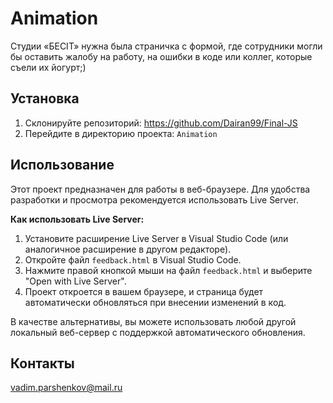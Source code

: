 # Animation

Студии «БЕСIT» нужна была страничка с формой, где сотрудники могли бы
оставить жалобу на работу, на ошибки в коде или коллег, которые съели их
йогурт;)

## Установка

1.  Склонируйте репозиторий: https://github.com/Dairan99/Final-JS
2.  Перейдите в директорию проекта: `Animation`

## Использование

Этот проект предназначен для работы в веб-браузере. Для удобства разработки и просмотра рекомендуется использовать Live Server.

**Как использовать Live Server:**

1.  Установите расширение Live Server в Visual Studio Code (или аналогичное расширение в другом редакторе).
2.  Откройте файл `feedback.html` в Visual Studio Code.
3.  Нажмите правой кнопкой мыши на файл `feedback.html` и выберите "Open with Live Server".
4.  Проект откроется в вашем браузере, и страница будет автоматически обновляться при внесении изменений в код.

В качестве альтернативы, вы можете использовать любой другой локальный веб-сервер с поддержкой автоматического обновления.

## Контакты

vadim.parshenkov@mail.ru
